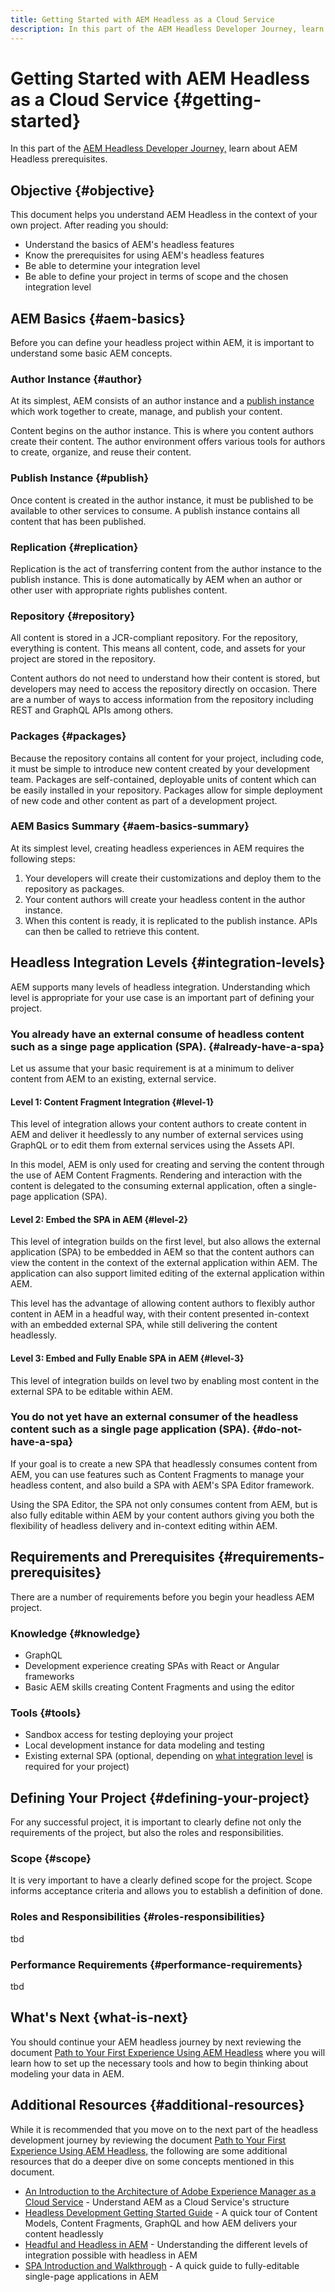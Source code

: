 ```yaml
---
title: Getting Started with AEM Headless as a Cloud Service
description: In this part of the AEM Headless Developer Journey, learn about AEM Headless prerequisites.
---
```


# Getting Started with AEM Headless as a Cloud Service {#getting-started}

In this part of the [AEM Headless Developer Journey,](#overview.md) learn about AEM Headless prerequisites.

## Objective {#objective}

This document helps you understand AEM Headless in the context of your own project. After reading you should:

* Understand the basics of AEM's headless features
* Know the prerequisites for using AEM's headless features
* Be able to determine your integration level
* Be able to define your project in terms of scope and the chosen integration level

## AEM Basics {#aem-basics}

Before you can define your headless project within AEM, it is important to understand some basic AEM concepts.

### Author Instance {#author}

At its simplest, AEM consists of an author instance and a [publish instance](#publish) which work together to create, manage, and publish your content.

Content begins on the author instance. This is where you content authors create their content. The author environment offers various tools for authors to create, organize, and reuse their content.

### Publish Instance {#publish}

Once content is created in the author instance, it must be published to be available to other services to consume. A publish instance contains all content that has been published.

### Replication {#replication}

Replication is the act of transferring content from the author instance to the publish instance. This is done automatically by AEM when an author or other user with appropriate rights publishes content.

### Repository {#repository}

All content is stored in a JCR-compliant repository. For the repository, everything is content. This means all content, code, and assets for your project are stored in the repository.

Content authors do not need to understand how their content is stored, but developers may need to access the repository directly on occasion. There are a number of ways to access information from the repository including REST and GraphQL APIs among others.

### Packages {#packages}

Because the repository contains all content for your project, including code, it must be simple to introduce new content created by your development team. Packages are self-contained, deployable units of content which can be easily installed in your repository. Packages allow for simple deployment of new code and other content as part of a development project.

### AEM Basics Summary {#aem-basics-summary}

At its simplest level, creating headless experiences in AEM requires the following steps:

1. Your developers will create their customizations and deploy them to the repository as packages.
1. Your content authors will create your headless content in the author instance.
1. When this content is ready, it is replicated to the publish instance. APIs can then be called to retrieve this content.

## Headless Integration Levels {#integration-levels}

AEM supports many levels of headless integration. Understanding which level is appropriate for your use case is an important part of defining your project.

### You already have an external consume of headless content such as a singe page application (SPA). {#already-have-a-spa}

Let us assume that your basic requirement is at a minimum to deliver content from AEM to an existing, external service.

#### Level 1: Content Fragment Integration {#level-1}

This level of integration allows your content authors to create content in AEM and deliver it heedlessly to any number of external services using GraphQL or to edit them from external services using the Assets API.

In this model, AEM is only used for creating and serving the content through the use of AEM Content Fragments. Rendering and interaction with the content is delegated to the consuming external application, often a single-page application (SPA).

#### Level 2: Embed the SPA in AEM {#level-2}

This level of integration builds on the first level, but also allows the external application (SPA) to be embedded in AEM so that the content authors can view the content in the context of the external application within AEM. The application can also support limited editing of the external application within AEM.

This level has the advantage of allowing content authors to flexibly author content in AEM in a headful way, with their content presented in-context with an embedded external SPA, while still delivering the content headlessly.

#### Level 3: Embed and Fully Enable SPA in AEM {#level-3}

This level of integration builds on level two by enabling most content in the external SPA to be editable within AEM.

### You do not yet have an external consumer of the headless content such as a single page application (SPA). {#do-not-have-a-spa}

If your goal is to create a new SPA that headlessly consumes content from AEM, you can use features such as Content Fragments to manage your headless content, and also build a SPA with AEM's SPA Editor framework.

Using the SPA Editor, the SPA not only consumes content from AEM, but is also fully editable within AEM by your content authors giving you both the flexibility of headless delivery and in-context editing within AEM.

## Requirements and Prerequisites {#requirements-prerequisites}

There are a number of requirements before you begin your headless AEM project.

### Knowledge {#knowledge}

* GraphQL
* Development experience creating SPAs with React or Angular frameworks
* Basic AEM skills creating Content Fragments and using the editor

### Tools {#tools}

* Sandbox access for testing deploying your project
* Local development instance for data modeling and testing
* Existing external SPA (optional, depending on [what integration level](#integration-level) is required for your project)

## Defining Your Project {#defining-your-project}

For any successful project, it is important to clearly define not only the requirements of the project, but also the roles and responsibilities.

### Scope {#scope}

It is very important to have a clearly defined scope for the project. Scope informs acceptance criteria and allows you to establish a definition of done.

### Roles and Responsibilities {#roles-responsibilities}

tbd

### Performance Requirements {#performance-requirements}

tbd

## What's Next {what-is-next}

You should continue your AEM headless journey by next reviewing the document [Path to Your First Experience Using AEM Headless](path-to-first-experience.md) where you will learn how to set up the necessary tools and how to begin thinking about modeling your data in AEM.

## Additional Resources {#additional-resources}

While it is recommended that you move on to the next part of the headless development journey by reviewing the document [Path to Your First Experience Using AEM Headless,](path-to-first-experience.md) the following are some additional resources that do a deeper dive on some concepts mentioned in this document.

* [An Introduction to the Architecture of Adobe Experience Manager as a Cloud Service](/help/core-concepts/architecture.md) - Understand AEM as a Cloud Service's structure
* [Headless Development Getting Started Guide](/help/implementing/developing/headless/introduction.md) - A quick tour of Content Models, Content Fragments, GraphQL and how AEM delivers your content headlessly
* [Headful and Headless in AEM](/help/implementing/developing/headful-headless.md) - Understanding the different levels of integration possible with headless in AEM
* [SPA Introduction and Walkthrough](/help/implementing/developing/hybrid/introduction.md) - A quick guide to fully-editable single-page applications in AEM
